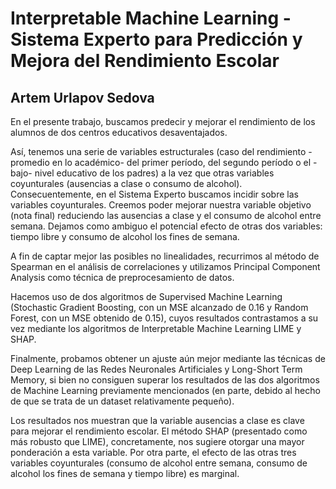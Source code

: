 # Interpretable Machine Learning - Sistema Experto para Predicción y Mejora del Rendimiento Escolar
## Artem Urlapov Sedova

<p align="justify">
  
En el presente trabajo, buscamos predecir y mejorar el rendimiento de los alumnos de dos centros educativos desaventajados.
  
Así, tenemos una serie de variables estructurales (caso del rendimiento -promedio en lo académico- del primer período, del segundo período o el -bajo- nivel educativo de los padres) a la vez que otras variables coyunturales (ausencias a clase o consumo de alcohol). Consecuentemente, en el Sistema Experto buscamos incidir sobre las variables coyunturales. Creemos poder mejorar nuestra variable objetivo (nota final) reduciendo las ausencias a clase y el consumo de alcohol entre semana. Dejamos como ambiguo el potencial efecto de otras dos variables: tiempo libre y consumo de alcohol los fines de semana.

A fin de captar mejor las posibles no linealidades, recurrimos al método de Spearman en el análisis de correlaciones y utilizamos Principal Component Analysis como técnica de preprocesamiento de datos.

Hacemos uso de dos algoritmos de Supervised Machine Learning (Stochastic Gradient Boosting, con un MSE alcanzado de 0.16 y Random Forest, con un MSE obtenido de 0.15), cuyos resultados contrastamos a su vez mediante los algoritmos de Interpretable Machine Learning LIME y SHAP. 

Finalmente, probamos obtener un ajuste aún mejor mediante las técnicas de Deep Learning de las Redes Neuronales Artificiales y Long-Short Term Memory, si bien no consiguen superar los resultados de las dos algoritmos de Machine Learning previamente mencionados (en parte, debido al hecho de que se trata de un dataset relativamente pequeño).

Los resultados nos muestran que la variable ausencias a clase es clave para mejorar el rendimiento escolar. El método SHAP (presentado como más robusto que LIME), concretamente, nos sugiere otorgar una mayor ponderación a esta variable. Por otra parte, el efecto de las otras tres variables coyunturales (consumo de alcohol entre semana, consumo de alcohol los fines de semana y tiempo libre) es marginal.

</p>
